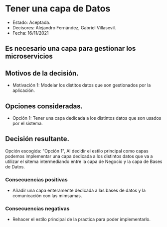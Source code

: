 # Tener una capa de Datos

* Estado: Aceptada.
* Decisores: Alejandro Fernández, Gabriel Villasevil.
* Fecha: 16/11/2021

## Es necesario una capa para gestionar los microservicios

## Motivos de la decisión.

* Motivación 1: Modelar los distitos datos que son gestionados por la aplicación.

## Opciones consideradas.

* Opción 1: Tener una capa dedicada a los distintos datos que son usados por el sistema.

## Decisión resultante.

Opción escogida: "Opción 1", Al decidir el estilo principal como capas podemos implementar una capa dedicada a los distintos datos que va a utilizar el sitema intermediando entre la capa de Negocio y la capa de Bases de Datos.

### Consecuencias positivas

* Añadir una capa enteramente dedicada a las bases de datos y la comunicación con las mimsamas.

### Consecuencias negativas

* Rehacer el estilo principal de la practica para poder implementarlo.
